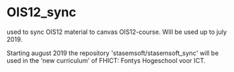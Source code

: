 # OIS12_sync
used to sync OIS12 material to canvas OIS12-course. 
Will be used up to july 2019. 

Starting august 2019 the repository 'stasemsoft/stasemsoft_sync' will be used in the 'new curriculum' of FHICT: Fontys Hogeschool voor ICT. 
